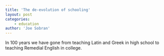 ```yaml
---
title: 'The de-evolution of schooling'
layout: post
categories:
    - education
author: 'Joe Sobran'
---
```


In 100 years we have gone from teaching Latin and Greek in high school to teaching Remedial English in college.